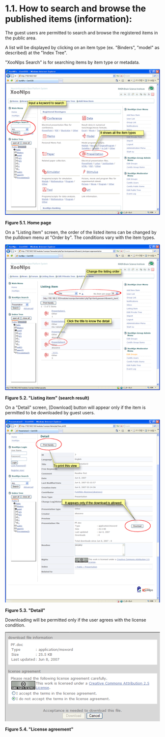 # 1.1. How to search and browse the published items \(information\):

The guest users are permitted to search and browse the registered items in the public area.

A list will be displayed by clicking on an item type \(ex. "Binders", "model" as described\) at the "Index Tree".

"XooNIps Search" is for searching items by item type or metadata.

![Home page](../../.gitbook/assets/xoonips-operate1.png)

**Figure 5.1. Home page**

On a "Listing item" screen, the order of the listed items can be changed by the pulldown menu at "Order by". The conditions vary with the item types.

![&quot;Listing item&quot; \(search result\)](../../.gitbook/assets/xoonips-operate2%20%281%29.png)

**Figure 5.2. "Listing item" \(search result\)**

On a "Detail" screen, \[Download\] button will appear only if the item is permitted to be downloaded by guest users.

![&quot;Detail&quot;](../../.gitbook/assets/xoonips-operate3.png)

**Figure 5.3. "Detail"**

Downloading will be permitted only if the user agrees with the license condition.

![&quot;License agreement&quot;](../../.gitbook/assets/xoonips-operate4.png)

**Figure 5.4. "License agreement"**

